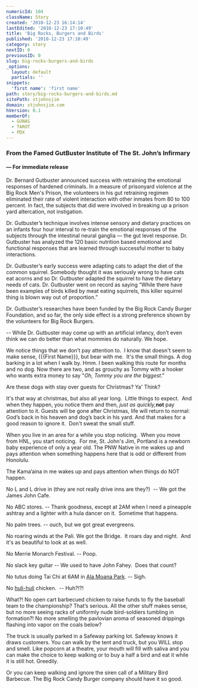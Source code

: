 ```yaml
---
numericId: 104
className: Story
created: '2010-12-23 16:14:14'
lastEdited: '2010-12-23 17:10:49'
title: 'Big Rocks, Burgers and Birds'
published: '2010-12-23 17:10:49'
category: story
nextID: 0
previousID: 0
slug: big-rocks-burgers-and-birds
_options:
  layout: default
  partials: ''
snippets:
  'first name': 'first name'
path: story/big-rocks-burgers-and-birds.md
sitePath: stjohnsjim
domain: stjohnsjim.com
hVersion: 0.1
memberOf:
  - GUNAS
  - TAROT
  - PDX
---
```


### From the Famed GutBuster Institute of The St. John&rsquo;s Infirmary

#### &mdash;&nbsp;For immediate release

Dr. Bernard Gutbuster announced success with retraining the emotional responses of hardened criminals. In a measure of prisonyard violence at the Big Rock Men's Prison, the volunteers in his gut retraining regimen eliminated their rate of violent interaction with other inmates from 80 to 100 percent. In fact, the subjects that did were involved in breaking up a prison yard altercation, not instigation.

Dr. Gutbuster&rsquo;s technique involves intense sensory and dietary practices on an infants four hour interval to re-train the emotional responses of the subjects through the intestinal neural ganglia &mdash; the gut level response. Dr. Gutbuster has analyzed the 120 basic nutrition based emotional and functional responses that are learned through successful mother to baby interactions.

Dr. Gutbuster&rsquo;s early success were adapting cats to adapt the diet of the common squirrel. Somebody thought it was seriously wrong to have cats eat acorns and so Dr. Gutbuster adapted the squirrel to have the dietary needs of cats. Dr. Gutbuster went on record as saying &ldquo;While there have been examples of birds killed by meat eating squirrels, this killer squirrel thing is blown way out of proportion.&rdquo;

Dr. Gutbuster&rsquo;s researches have been funded by the Big Rock Candy Burger Foundation, and so far, the only side effect is a strong preference shown by the volunteers for Big Rock Burgers.

-- While Dr. Gutbuster may come up with an artificial infancy, don&rsquo;t even think we can do better than what mommies do naturally. We hope.

We notice things that we don&rsquo;t pay attention to. &nbsp;I know that doesn't seem to make sense, {{{First Name}}}, but bear with me. &nbsp;It's the small things. A dog barking in a lot when I walk by. Hmm. I been walking this route for months and no dog. Now there are two, and as grouchy as Tommy with a hooker who wants extra money to say &quot;_Oh, Tommy you are the biggest_.&quot;

Are these dogs with stay over guests for Christmas? Ya' Think?

It's that way at christmas, but also all year long. &nbsp;Little things to expect. &nbsp;And when they happen, you notice them and then, _just as quickly,_**not** pay attention to it. Guests will be gone after Christmas, life will return to normal: God&rsquo;s back in his heaven and dog&rsquo;s back in his yard. And that makes for a good reason to ignore it. &nbsp;Don't sweat the small stuff.

When you live in an area for a while you stop noticing. &nbsp;When you move from HNL, you start noticing. &nbsp;For me, St. John's Jim, Portland is a newborn baby experience of only a year old. The PNW Native in me wakes up and pays attention when something happens here that is odd or different from Honolulu.

The Kama&rsquo;aina in me wakes up and pays attention when things do NOT happen.

No L and L drive in (they are not really drive inns are they?) &nbsp;-- We got the James John Cafe.

No ABC stores. -- Thank goodness, except at 2AM when I need a pineapple ashtray and a lighter with a hula dancer on it. &nbsp;Sometime that happens.

No palm trees. -- ouch, but we got great evergreens.

No roaring winds at the Pali. We got the Bridge. &nbsp;It roars day and night. &nbsp;And it's as beautiful to look at as well.

No Merrie Monarch Festival. -- Poop.

No slack key guitar -- We used to have John Fahey. &nbsp;Does that count?

No tutus doing Tai Chi at 6AM in [Ala Moana Park][0]. -- Sigh.

No [huli-huli][1] chicken. &nbsp;-- Huh?!?!

What?! No open cart barbecued chicken to raise funds to fly the baseball team to the championship? That&rsquo;s serious. All the other stuff makes sense, but no more seeing racks of uniformly nude bird-soldiers tumbling in formation?! No more smelling the pavlovian aroma of seasoned drippings flashing into vapor on the coals below?

The truck is usually parked in a Safeway parking lot. Safeway knows it draws customers. You can walk by the tent and truck, but you WILL stop and smell. Like popcorn at a theatre, your mouth will fill with saliva and you can make the choice to keep walking or to buy a half a bird and eat it while it is still hot. Greedily.

Or you can keep walking and ignore the siren call of a Military Bird Barbecue. The Big Rock Candy Burger company should have it so good.&nbsp;

[0]: http://www.yelp.com/biz/ala-moana-beach-park-honolulu
[1]: http://www.hawaiiforvisitors.com/recipes/huli-huli-chicken.htm
